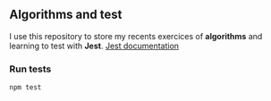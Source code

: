 ## Algorithms and test
I use this repository to store my recents exercices of **algorithms** and learning to test with **Jest**.
[Jest documentation](https://jestjs.io/)
### Run tests
```
npm test
```